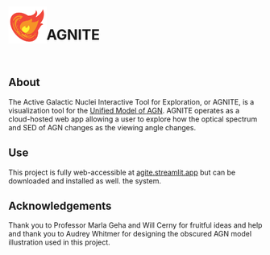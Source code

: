 <img alt="logo" src="classes/assets/agnite.png" style="float: left;" width=15% height=15%>

# AGNITE

&nbsp;
## About <a name = "about"></a>

The Active Galactic Nuclei Interactive Tool for Exploration, or AGNITE, is a visualization tool for 
the [Unified Model of AGN](https://en.wikipedia.org/wiki/Active_galactic_nucleus?oldformat=true#Unification_of_AGN_species). 
AGNITE operates as a cloud-hosted web app allowing a user to explore how the optical spectrum and SED of AGN changes as the viewing angle changes. 

## Use <a name = "getting_started"></a>
This project is fully web-accessible at [agite.streamlit.app](agnite.streamlit.app) but can be 
downloaded and installed as well. the system.

## Acknowledgements
Thank you to Professor Marla Geha and Will Cerny for fruitful ideas and help and
thank you to Audrey Whitmer for designing the obscured AGN model illustration used in this project.
